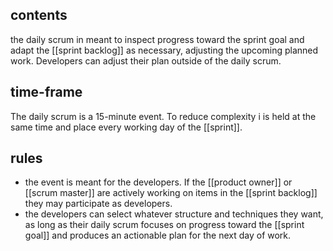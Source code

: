 ## contents
the daily scrum in meant to inspect progress toward the sprint goal and adapt the [[sprint backlog]] as necessary, adjusting the upcoming planned work. Developers can adjust their plan outside of the daily scrum.

## time-frame
The daily scrum is a 15-minute event. To reduce complexity i is held at the same time and place every working day of the [[sprint]].

## rules
- the event is meant for the developers. If the [[product owner]] or [[scrum master]] are actively working on items in the [[sprint backlog]] they may participate as developers.
- the developers can select whatever structure and techniques they want, as long as their daily scrum focuses on progress toward the [[sprint goal]] and produces an actionable plan for the next day of work.

